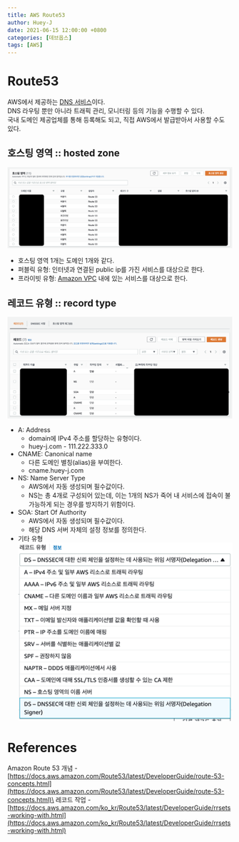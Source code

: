 ```yaml
---
title: AWS Route53
author: Huey-J
date: 2021-06-15 12:00:00 +0800
categories: [데브옵스]
tags: [AWS]
---
```


# Route53

AWS에서 제공하는 [DNS 서비스](https://ko.wikipedia.org/wiki/도메인_네임_시스템)이다.\
DNS 라우팅 뿐만 아니라 트래픽 관리, 모니터링 등의 기능을 수행할 수 있다.\
국내 도메인 제공업체를 통해 등록해도 되고, 직접 AWS에서 발급받아서 사용할 수도 있다.

## 호스팅 영역 :: hosted zone

![aws route53 hosting](/assets/img/aws_route53_hosting.png)

- 호스팅 영역 1개는 도메인 1개와 같다.
- 퍼블릭 유형: 인터넷과 연결된 public ip를 가진 서비스를 대상으로 한다.
- 프라이빗 유형: [Amazon VPC](/posts/vpc-~~~~) 내에 있는 서비스를 대상으로 한다.

## 레코드 유형 :: record type

![aws route53 setting](/assets/img/aws_route53_setting.png)

- A: Address
  - domain에 IPv4 주소를 할당하는 유형이다.
  - huey-j.com - 111.222.333.0
- CNAME: Canonical name
  - 다른 도메인 별칭(alias)을 부여한다.
  - cname.huey-j.com
- NS: Name Server Type
  - AWS에서 자동 생성되며 필수값이다.
  - NS는 총 4개로 구성되어 있는데, 이는 1개의 NS가 죽어 내 서비스에 접속이 불가능하게 되는 경우를 방지하기 위함이다.
- SOA: Start Of Authority
  - AWS에서 자동 생성되며 필수값이다.
  - 해당 DNS 서버 자체의 설정 정보를 정의한다.
- 기타 유형\
![aws record type](/assets/img/aws_record_type.png)


# References

Amazon Route 53 개념 - [https://docs.aws.amazon.com/Route53/latest/DeveloperGuide/route-53-concepts.html](https://docs.aws.amazon.com/Route53/latest/DeveloperGuide/route-53-concepts.html)\
레코드 작업 - [https://docs.aws.amazon.com/ko_kr/Route53/latest/DeveloperGuide/rrsets-working-with.html](https://docs.aws.amazon.com/ko_kr/Route53/latest/DeveloperGuide/rrsets-working-with.html)
